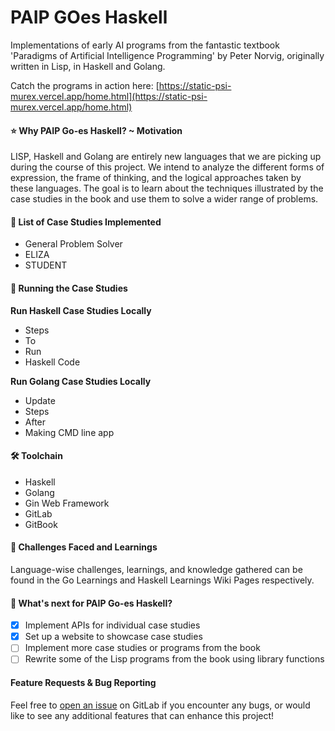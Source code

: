 # PAIP GOes Haskell

Implementations of early AI programs from the fantastic textbook 'Paradigms of Artificial Intelligence Programming' by Peter Norvig, originally written in Lisp, in Haskell and Golang.

Catch the programs in action here: [https://static-psi-murex.vercel.app/home.html](https://static-psi-murex.vercel.app/home.html)

#### ⭐ Why PAIP Go-es Haskell? \~ Motivation <a href="#user-content-star-why-paip-go-es-haskell-motivation" id="user-content-star-why-paip-go-es-haskell-motivation"></a>

LISP, Haskell and Golang are entirely new languages that we are picking up during the course of this project. We intend to analyze the different forms of expression, the frame of thinking, and the logical approaches taken by these languages. The goal is to learn about the techniques illustrated by the case studies in the book and use them to solve a wider range of problems.

#### 🎯 List of Case Studies Implemented <a href="#user-content-dart-list-of-case-studies-implemented" id="user-content-dart-list-of-case-studies-implemented"></a>

* General Problem Solver
* ELIZA
* STUDENT

#### 🚀 Running the Case Studies <a href="#user-content-rocket-running-the-case-studies" id="user-content-rocket-running-the-case-studies"></a>

**Run Haskell Case Studies Locally**

* Steps
* To
* Run
* Haskell Code

**Run Golang Case Studies Locally**

* Update
* Steps
* After
* Making CMD line app

#### 🛠️ Toolchain <a href="#user-content-toolchain" id="user-content-toolchain"></a>

* Haskell
* Golang
* Gin Web Framework
* GitLab
* GitBook

#### 📝 Challenges Faced and Learnings <a href="#user-content-pencil-challenges-faced-and-learnings" id="user-content-pencil-challenges-faced-and-learnings"></a>

Language-wise challenges, learnings, and knowledge gathered can be found in the Go Learnings and Haskell Learnings Wiki Pages respectively.

#### 🚧 What's next for PAIP Go-es Haskell? <a href="#user-content-construction-whats-next-for-paip-go-es-haskell" id="user-content-construction-whats-next-for-paip-go-es-haskell"></a>

* [x] Implement APIs for individual case studies
* [x] Set up a website to showcase case studies
* [ ] Implement more case studies or programs from the book
* [ ] Rewrite some of the Lisp programs from the book using library functions

#### Feature Requests & Bug Reporting <a href="#user-content-feature-requests-bug-reporting" id="user-content-feature-requests-bug-reporting"></a>

Feel free to [open an issue](https://gitlab.com/indujashankar/paip-goes-haskell/-/issues) on GitLab if you encounter any bugs, or would like to see any additional features that can enhance this project!
